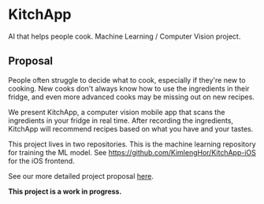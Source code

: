 # KitchApp
AI that helps people cook. Machine Learning / Computer Vision project.

## Proposal

People often struggle to decide what to cook, especially if they're new to cooking. New cooks don't always know how to use the ingredients in their fridge, and even more advanced cooks may be missing out on new recipes.

We present KitchApp, a computer vision mobile app that scans the ingredients in your fridge in real time. After recording the ingredients, KitchApp will recommend recipes based on what you have and your tastes.

This project lives in two repositories. This is the machine learning repository for training the ML model. See https://github.com/KimlengHor/KitchApp-iOS for the iOS frontend.

See our more detailed project proposal [here](https://docs.google.com/document/d/1CerrLOC7RNlCxVvakb1xYqlKRuwLCMw3yokN_BQCwmM/edit?usp=sharing).

**This project is a work in progress.**
